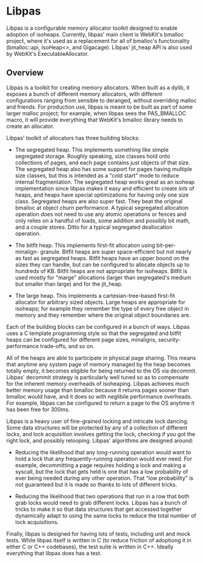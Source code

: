 # Libpas

Libpas is a configurable memory allocator toolkit designed to enable adoption
of isoheaps. Currently, libpas' main client is WebKit's bmalloc project, where
it's used as a replacement for all of bmalloc's functionality (bmalloc::api,
IsoHeap<>, and Gigacage). Libpas' jit_heap API is also used by WebKit's
ExecutableAllocator.

## Overview

Libpas is a toolkit for creating memory allocators. When built as a dylib, it
exposes a bunch of different memory allocators, with different configurations
ranging from sensible to deranged, without overriding malloc and friends. For
production use, libpas is meant to be built as part of some larger malloc
project; for example, when libpas sees the PAS_BMALLOC macro, it will provide
everything that WebKit's bmalloc library needs to create an allocator.

Libpas' toolkit of allocators has three building blocks:

- The segregated heap. This implements something like simple segregated
  storage. Roughly speaking, size classes hold onto collections of pages, and
  each page contains just objects of that size. The segregated heap also has
  some support for pages having multiple size classes, but this is intended as
  a "cold start" mode to reduce internal fragmentation. The segregated heap
  works great as an isoheap implementation since libpas makes it easy and
  efficient to create _lots_ of heaps, and heaps have special optimizations for
  having only one size class. Segregated heaps are also super fast. They beat
  the original bmalloc at object churn performance. A typical segregated
  allocation operation does not need to use any atomic operations or fences
  and only relies on a handful of loads, some addition and possibly bit math,
  and a couple stores. Ditto for a typical segregated deallocation operation.

- The bitfit heap. This implements first-fit allocation using bit-per-minalign-
  granule. Bitfit heaps are super space-efficient but not nearly as fast as
  segregated heaps. Bitfit heaps have an upper bound on the sizes they can
  handle, but can be configured to allocate objects up to hundreds of KB.
  Bitfit heaps are not appropriate for isoheaps. Bitfit is used mostly for
  "marge" allocations (larger than segregated's medium but smaller than large)
  and for the jit_heap.

- The large heap. This implements a cartesian-tree-based first-fit allocator
  for arbitrary sized objects. Large heaps are appropriate for isoheaps; for
  example they remember the type of every free object in memory and they
  remember where the original object boundaries are.

Each of the building blocks can be configured in a bunch of ways. Libpas uses
a C template programming style so that the segregated and bitfit heaps can be
configured for different page sizes, minaligns, security-performance
trade-offs, and so on.

All of the heaps are able to participate in physical page sharing. This means
that anytime any system page of memory managed by the heap becomes totally
empty, it becomes eligible for being returned to the OS via decommit. Libpas'
decommit strategy is particularly well tuned so as to compensate for the
inherent memory overheads of isoheaping. Libpas achieves much better memory
usage than bmalloc because it returns pages sooner than bmalloc would have, and
it does so with neglibile performance overheads. For example, libpas can be
configured to return a page to the OS anytime it has been free for 300ms.

Libpas is a heavy user of fine-grained locking and intricate lock dancing. Some
data structures will be protected by any of a collection of different locks,
and lock acquisition involves getting the lock, checking if you got the right
lock, and possibly relooping. Libpas' algorithms are designed around:

- Reducing the likelihood that any long-running operation would want to hold a
  lock that any frequently-running operation would ever need. For example,
  decommitting a page requires holding a lock and making a syscall, but the
  lock that gets held is one that has a low probability of ever being needed
  during any other operation. That "low probability" is not guaranteed but it
  is made so thanks to lots of different tricks.

- Reducing the likelihood that two operations that run in a row that both grab
  locks would need to grab different locks. Libpas has a bunch of tricks to
  make it so that data structures that get accessed together dynamically adapt
  to using the same locks to reduce the total number of lock acquisitions.

Finally, libpas is designed for having lots of tests, including unit and mock
tests. While libpas itself is written in C (to reduce friction of adoptiong it
in either C or C++ codebases), the test suite is written in C++. Ideally
everything that libpas does has a test.
